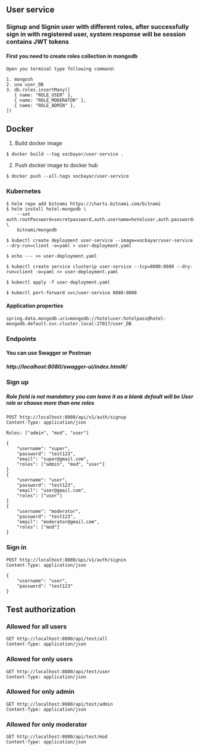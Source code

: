 ## User service

### Signup and Signin user with different roles, after successfully sign in with registered user, system response will be session contains JWT tokens

#### First you need to create roles collection in mongodb

```
Open you terminal type following command:

1. mongosh
2. use user_DB
3. db.roles.insertMany([
   { name: "ROLE_USER" },
   { name: "ROLE_MODERATOR" },
   { name: "ROLE_ADMIN" },
])
```
## Docker 

1. Build docker image
```
$ docker build --tag xocbayar/user-service .
```
2. Push docker image to docker hub
```
$ docker push --all-tags xocbayar/user-service
```
### Kubernetes
```
$ helm repo add bitnami https://charts.bitnami.com/bitnami
$ helm install hotel-mongodb \
    --set auth.rootPassword=secretpassword,auth.username=hoteluser,auth.password=hotelpass,auth.database=user_DB \
    bitnami/mongodb

$ kubectl create deployment user-service --image=xocbayar/user-service --dry-run=client -o=yaml > user-deployment.yaml 

$ echo --- >> user-deployment.yaml

$ kubectl create service clusterip user-service --tcp=8080:8080 --dry-run=client -o=yaml >> user-deployment.yaml

$ kubectl apply -f user-deployment.yaml

$ kubectl port-forward svc/user-service 8080:8080
```
#### Application properties
```
spring.data.mongodb.uri=mongodb://hoteluser:hotelpass@hotel-mongodb.default.svc.cluster.local:27017/user_DB
```

### Endpoints

#### You can use Swagger or Postman
##### http://localhost:8080/swagger-ui/index.html#/

### Sign up
##### Role field is not mandatory you can leave it as a blank default will be User role or choose more than one roles
~~~
POST http://localhost:8080/api/v1/auth/signup
Content-Type: application/json

Roles: ["admin", "mod", "user"]

{
    "username": "super",
    "password": "test123",
    "email": "super@gmail.com",
    "roles": ["admin", "mod", "user"]
}
{
    "username": "user",
    "password": "test123",
    "email": "user@gmail.com",
    "roles": ["user"]
}
{
    "username": "moderator",
    "password": "test123",
    "email": "moderator@gmail.com",
    "roles": ["mod"]
}
~~~

### Sign in
~~~
POST http://localhost:8080/api/v1/auth/signin
Content-Type: application/json

{
    "username": "user",
    "password": "test123"
}
~~~

## Test authorization
### Allowed for all users

~~~
GET http://localhost:8080/api/test/all
Content-Type: application/json
~~~
### Allowed for only users
~~~
GET http://localhost:8080/api/test/user
Content-Type: application/json
~~~
### Allowed for only admin
~~~
GET http://localhost:8080/api/test/admin
Content-Type: application/json
~~~
### Allowed for only moderator
~~~
GET http://localhost:8080/api/test/mod
Content-Type: application/json
~~~


